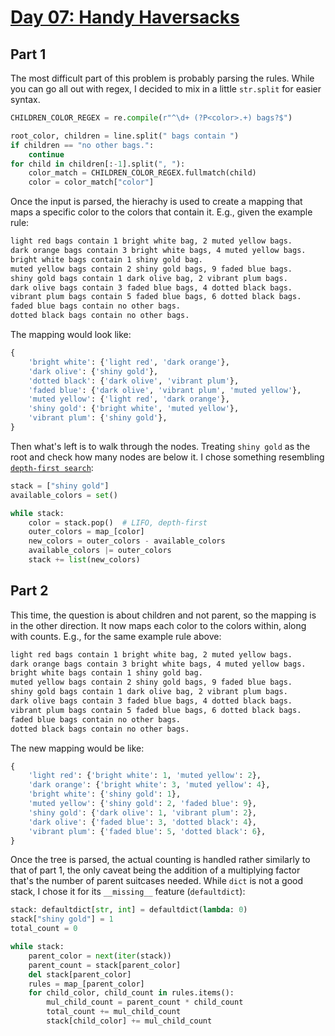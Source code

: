 # [Day 07: Handy Haversacks](https://adventofcode.com/2020/day/7)

## Part 1

The most difficult part of this problem is probably parsing the rules. While you
can go all out with regex, I decided to mix in a little `str.split` for easier
syntax.

```py
CHILDREN_COLOR_REGEX = re.compile(r"^\d+ (?P<color>.+) bags?$")

root_color, children = line.split(" bags contain ")
if children == "no other bags.":
    continue
for child in children[:-1].split(", "):
    color_match = CHILDREN_COLOR_REGEX.fullmatch(child)
    color = color_match["color"]
```

Once the input is parsed, the hierachy is used to create a mapping that maps a
specific color to the colors that contain it. E.g., given the example rule:

```txt
light red bags contain 1 bright white bag, 2 muted yellow bags.
dark orange bags contain 3 bright white bags, 4 muted yellow bags.
bright white bags contain 1 shiny gold bag.
muted yellow bags contain 2 shiny gold bags, 9 faded blue bags.
shiny gold bags contain 1 dark olive bag, 2 vibrant plum bags.
dark olive bags contain 3 faded blue bags, 4 dotted black bags.
vibrant plum bags contain 5 faded blue bags, 6 dotted black bags.
faded blue bags contain no other bags.
dotted black bags contain no other bags.
```

The mapping would look like:

```py
{
    'bright white': {'light red', 'dark orange'},
    'dark olive': {'shiny gold'},
    'dotted black': {'dark olive', 'vibrant plum'},
    'faded blue': {'dark olive', 'vibrant plum', 'muted yellow'},
    'muted yellow': {'light red', 'dark orange'},
    'shiny gold': {'bright white', 'muted yellow'},
    'vibrant plum': {'shiny gold'},
}
```

Then what's left is to walk through the nodes. Treating `shiny gold` as the root
and check how many nodes are below it. I chose something resembling
[`depth-first search`](https://en.wikipedia.org/wiki/Depth-first_search):

```py
stack = ["shiny gold"]
available_colors = set()

while stack:
    color = stack.pop()  # LIFO, depth-first
    outer_colors = map_[color]
    new_colors = outer_colors - available_colors
    available_colors |= outer_colors
    stack += list(new_colors)
```

## Part 2

This time, the question is about children and not parent, so the mapping is in
the other direction. It now maps each color to the colors within, along with
counts. E.g., for the same example rule above:

```txt
light red bags contain 1 bright white bag, 2 muted yellow bags.
dark orange bags contain 3 bright white bags, 4 muted yellow bags.
bright white bags contain 1 shiny gold bag.
muted yellow bags contain 2 shiny gold bags, 9 faded blue bags.
shiny gold bags contain 1 dark olive bag, 2 vibrant plum bags.
dark olive bags contain 3 faded blue bags, 4 dotted black bags.
vibrant plum bags contain 5 faded blue bags, 6 dotted black bags.
faded blue bags contain no other bags.
dotted black bags contain no other bags.
```

The new mapping would be like:

```py
{
    'light red': {'bright white': 1, 'muted yellow': 2},
    'dark orange': {'bright white': 3, 'muted yellow': 4},
    'bright white': {'shiny gold': 1},
    'muted yellow': {'shiny gold': 2, 'faded blue': 9},
    'shiny gold': {'dark olive': 1, 'vibrant plum': 2},
    'dark olive': {'faded blue': 3, 'dotted black': 4},
    'vibrant plum': {'faded blue': 5, 'dotted black': 6},
}
```

Once the tree is parsed, the actual counting is handled rather similarly to that
of part 1, the only caveat being the addition of a multiplying factor that's the
number of parent suitcases needed. While `dict` is not a good stack, I chose it
for its `__missing__` feature (`defaultdict`):

```py
stack: defaultdict[str, int] = defaultdict(lambda: 0)
stack["shiny gold"] = 1
total_count = 0

while stack:
    parent_color = next(iter(stack))
    parent_count = stack[parent_color]
    del stack[parent_color]
    rules = map_[parent_color]
    for child_color, child_count in rules.items():
        mul_child_count = parent_count * child_count
        total_count += mul_child_count
        stack[child_color] += mul_child_count
```
